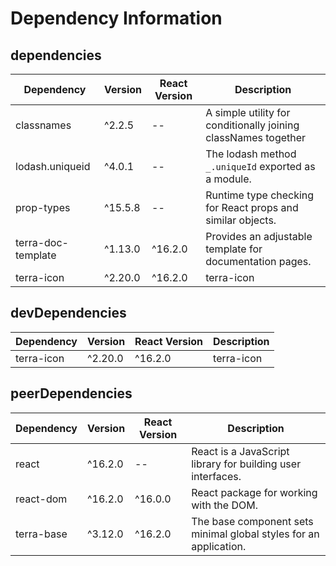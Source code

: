 # Dependency Information

## dependencies
| Dependency | Version | React Version | Description |
|-|-|-|-|
| classnames | ^2.2.5 | -- | A simple utility for conditionally joining classNames together |
| lodash.uniqueid | ^4.0.1 | -- | The lodash method `_.uniqueId` exported as a module. |
| prop-types | ^15.5.8 | -- | Runtime type checking for React props and similar objects. |
| terra-doc-template | ^1.13.0 | ^16.2.0 | Provides an adjustable template for documentation pages. |
| terra-icon | ^2.20.0 | ^16.2.0 | terra-icon |

## devDependencies
| Dependency | Version | React Version | Description |
|-|-|-|-|
| terra-icon | ^2.20.0 | ^16.2.0 | terra-icon |

## peerDependencies
| Dependency | Version | React Version | Description |
|-|-|-|-|
| react | ^16.2.0 | -- | React is a JavaScript library for building user interfaces. |
| react-dom | ^16.2.0 | ^16.0.0 | React package for working with the DOM. |
| terra-base | ^3.12.0 | ^16.2.0 | The base component sets minimal global styles for an application. |
